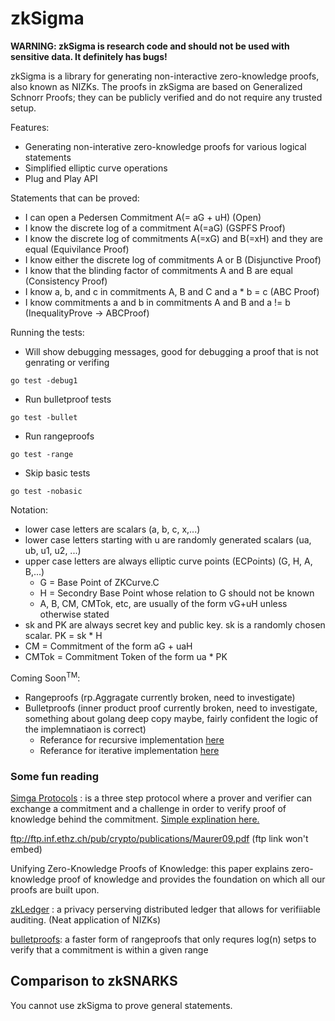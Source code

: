 # zkSigma

**WARNING: zkSigma is research code and should not be used with sensitive data.  It definitely has bugs!**

zkSigma is a library for generating non-interactive zero-knowledge proofs, also known as NIZKs. The proofs in zkSigma are based on Generalized Schnorr Proofs; they can be publicly verified and do not require any trusted setup.


Features:
- Generating non-interative zero-knowledge proofs for various logical statements
- Simplified elliptic curve operations
- Plug and Play API

Statements that can be proved:
- I can open a Pedersen Commitment A(= aG + uH) (Open)
- I know the discrete log of a commitment A(=aG) (GSPFS Proof)
- I know the discrete log of commitments A(=xG) and B(=xH) and they are equal (Equivilance Proof)
- I know either the discrete log of commitments A or B (Disjunctive Proof)
- I know that the blinding factor of commitments A and B are equal (Consistency Proof)
- I know a, b, and c in commitments A, B and C and a * b = c (ABC Proof)
- I know commitments a and b in commitments A and B and  a != b  (InequalityProve -> ABCProof)


Running the tests:
- Will show debugging messages, good for debugging a proof that is not genrating or verifing
```
go test -debug1
```
- Run bulletproof tests 
```
go test -bullet
```
- Run rangeproofs
```
go test -range
```
- Skip basic tests
```
go test -nobasic
```


Notation: 
- lower case letters are scalars (a, b, c, x,...)
- lower case letters starting with u are randomly generated scalars (ua, ub, u1, u2, ...)
- upper case letters are always elliptic curve points (ECPoints) (G, H, A, B,...)
  - G = Base Point of ZKCurve.C
  - H = Secondry Base Point whose relation to G should not be known
  - A, B, CM, CMTok, etc, are usually of the form vG+uH unless otherwise stated
- sk and PK are always secret key and public key. sk is a randomly chosen scalar.  PK = sk * H
- CM = Commitment of the form aG + uaH
- CMTok = Commitment Token of the form ua * PK

Coming Soon<sup>TM</sup>:
- Rangeproofs (rp.Aggragate currently broken, need to investigate)
- Bulletproofs (inner product proof currently broken, need to investigate, something about golang deep copy maybe, fairly confident the logic of the implemnatiaon is correct)
    - Referance for recursive implementation [here](https://github.com/bbuenz/BulletProofLib/tree/master/src/main/java/edu/stanford/cs/crypto/efficientct/innerproduct)
    - Referance for iterative implementation [here](https://github.com/dalek-cryptography/bulletproofs/blob/main/src/inner_product_proof.rs)


### Some fun reading

[Simga Protocols](http://www.cs.au.dk/~ivan/Sigma.pdf)
: is a three step protocol where a prover and verifier can exchange a commitment and a challenge in order to verify proof of knowledge behind the commitment. [Simple explination here.](https://en.wikipedia.org/wiki/Proof_of_knowledge#Sigma_protocols)

ftp://ftp.inf.ethz.ch/pub/crypto/publications/Maurer09.pdf (ftp link won't embed)

Unifying Zero-Knowledge Proofs of Knowledge: this paper explains zero-knowledge proof of knowledge and provides the foundation on which all our proofs are built upon. 

[zkLedger](https://www.usenix.org/conference/nsdi18/presentation/narula)
: a privacy perserving distributed ledger that allows for verifiiable auditing. (Neat application of NIZKs)

[bulletproofs](https://doc-internal.dalek.rs/bulletproofs/inner_product_proof/index.html): a faster form of rangeproofs that only requres log(n) setps to verify that a commitment is within a given range


## Comparison to zkSNARKS

You cannot use zkSigma to prove general statements.
